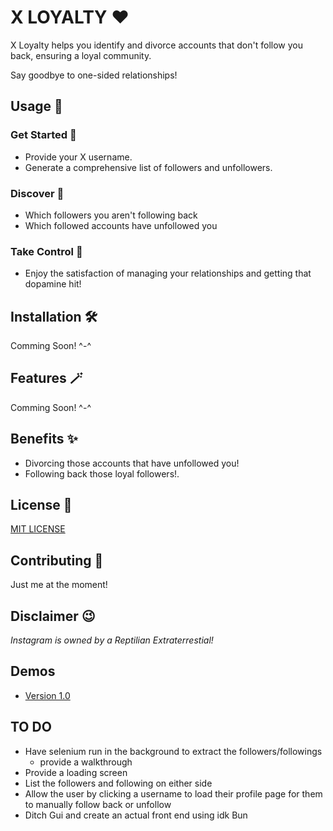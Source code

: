 # X LOYALTY :heart:

X Loyalty helps you identify and divorce accounts that don't follow you back, ensuring a loyal community. 

Say goodbye to one-sided relationships!

## Usage :thinking:

### Get Started :baby:

- Provide your X username.
- Generate a comprehensive list of followers and unfollowers.

### Discover :mag_right:

- Which followers you aren't following back
- Which followed accounts have unfollowed you

### Take Control :mechanical_arm:

- Enjoy the satisfaction of managing your relationships and getting that dopamine hit!

## Installation :hammer_and_wrench:

Comming Soon! ^-^

## Features :magic_wand:

Comming Soon! ^-^

## Benefits :sparkles:

- Divorcing those accounts that have unfollowed you!
- Following back those loyal followers!.

## License :scroll:

[MIT LICENSE](https://github.com/CHRISTOPHER-J-FRANCISCO/INSTA-LOYAL/blob/main/LICENSE)

## Contributing :handshake:

Just me at the moment!

## Disclaimer :wink:

*Instagram is owned by a Reptilian Extraterrestial!*

## Demos

- [Version 1.0](https://rumble.com/v5no48b-xloyalty-version-1.0-demo.html)

## TO DO

- Have selenium run in the background to extract the followers/followings
  - provide a walkthrough 
- Provide a loading screen
- List the followers and following on either side
- Allow the user by clicking a username to load their profile page for them to manually follow back or unfollow
- Ditch Gui and create an actual front end using idk Bun
